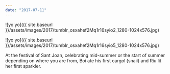 ```yaml
---
date: "2017-07-11"
---
```


![yo yo]({{ site.baseurl }}/assets/images/2017/tumblr_osxahef2Mq1r16syio2_1280-1024x576.jpg)

![yo yo]({{ site.baseurl }}/assets/images/2017/tumblr_osxahef2Mq1r16syio5_1280-1024x576.jpg)

At the festival of Sant Joan, celebrating mid-summer or the start of summer depending on where you are from, Boi ate his first cargol (snail) and Riu lit her first sparkler.
